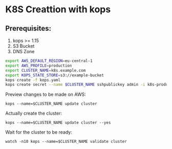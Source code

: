 # K8S Creattion with kops

## Prerequisites:

1. kops >= 1.15
2. S3 Bucket
3. DNS Zone

```bash
export AWS_DEFAULT_REGION=eu-central-1
export AWS_PROFILE=production
export CLUSTER_NAME=k8s.example.com
export KOPS_STATE_STORE=s3://example-bucket
kops create -f kops.yaml
kops create secret --name $CLUSTER_NAME sshpublickey admin -i k8s-production.pub
```

Preview changes to be made on AWS:

    kops --name=$CLUSTER_NAME update cluster

Actually create the cluster:

    kops --name=$CLUSTER_NAME update cluster --yes

Wait for the cluster to be ready:

    watch -n10 kops --name=$CLUSTER_NAME validate cluster